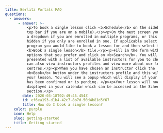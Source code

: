 ```yaml
---
title: Berlitz Portals FAQ
questions:
  - answers:
      - answer: >-
          <p>To book a single lesson click <b>Schedule</b> on the sidebar (or
          top bar if you are on a mobile).</p><p>On the next screen you will see
          a dropdown if you are enrolled in multiple programs, or this will be
          hidden if you only are enrolled in one. If applicable select the
          program you would like to book a lesson for and then select the
          <b>Book a single lesson</b> tile.</p><p>Fill in the form with the
          options that you prefer and click on <b>Search</b>. You will then be
          presented with a list of available instructors for you to choose. You
          can also view instructors profiles and view more about our learning
          centres.</p><p>When you have chosen an instructor click the
          <b>Book</b> button under the instructors profile and this will book
          your lesson. You will see a popup which will display if your lesson
          has been confirmed or is pending. </p><p>Your lesson will now be
          displayed in your calendar which can be accessed in the Schedule
          section.</p>
        date: 2020-03-18T02:49:45.454Z
        id: ef6ea193-d1b4-42c7-8b7d-50d4b81d5f67
        title: How do I book a single lesson?
    color: purple
    icon: Help
    slug: getting-started
    title: Getting started
---
```


